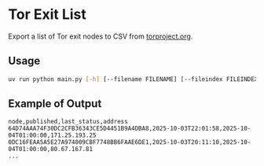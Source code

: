# Tor Exit List

Export a list of Tor exit nodes to CSV from [torproject.org](https://collector.torproject.org/archive/exit-lists/).


## Usage

```bash
uv run python main.py [-h] [--filename FILENAME] [--fileindex FILEINDEX]
```

## Example of Output

```csv
node,published,last_status,address
64D74AAA74F30DC2CFB36343CE5D4451B9A4DBA8,2025-10-03T22:01:58,2025-10-04T01:00:00,171.25.193.25
0DC16FEAA5A5E27A974009CBF7748BB6FAAE6DE1,2025-10-03T20:11:10,2025-10-04T01:00:00,80.67.167.81
...
```
